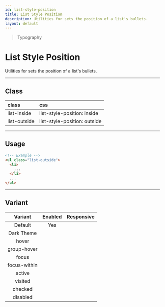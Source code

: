 ```yaml
---
id: list-style-position
title: List Style Position
description: Utilities for sets the position of a list's bullets.
layout: default
---
```


> Typography

# List Style Position

Utilities for sets the position of a list's bullets.

---

## Class

| <span class="px-3 py-1 text-white (dark)text-charcoal-100 bg-charcoal-100 (dark)bg-gray-600 rounded-full">class</span> | <span class="px-3 py-1 text-white (dark)text-charcoal-100 bg-charcoal-100 (dark)bg-gray-600 rounded-full">css</span> |
|:--|:--|
| list-inside | list-style-position: inside |
| list-outside | list-style-position: outside |

---

## Usage

```html
<!-- Example -->
<ul class="list-outside">
  <li>
    ...
  </li>
  ...
</ul>
```

---

## Variant

| <span class="font-semibold underline">Variant</span> | <span class="font-semibold underline">Enabled</span> | <span class="font-semibold underline">Responsive</span> |
|:-:|:-:|:-:|
| Default | Yes | |
| Dark Theme | | |
| hover| | |
| group-hover | | |
| focus | | |
| focus-within | | |
| active | | |
| visited | | |
| checked | | |
| disabled | | |